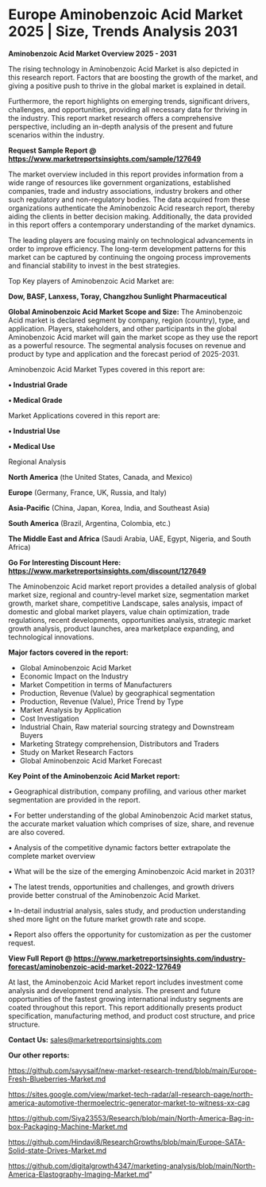 # Europe Aminobenzoic Acid Market 2025 | Size, Trends Analysis 2031

<Strong> Aminobenzoic Acid Market Overview 2025 - 2031</strong>

The rising technology in Aminobenzoic Acid Market is also depicted in this research report. Factors that are boosting the growth of the market, and giving a positive push to thrive in the global market is explained in detail.

Furthermore, the report highlights on emerging trends, significant drivers, challenges, and opportunities, providing all necessary data for thriving in the industry. This report market research offers a comprehensive perspective, including an in-depth analysis of the present and future scenarios within the industry.

<strong>Request Sample Report @ <a href=https://www.marketreportsinsights.com/sample/127649>https://www.marketreportsinsights.com/sample/127649</a></strong>

The market overview included in this report provides information from a wide range of resources like government organizations, established companies, trade and industry associations, industry brokers and other such regulatory and non-regulatory bodies. The data acquired from these organizations authenticate the Aminobenzoic Acid research report, thereby aiding the clients in better decision making. Additionally, the data provided in this report offers a contemporary understanding of the market dynamics.

The leading players are focusing mainly on technological advancements in order to improve efficiency. The long-term development patterns for this market can be captured by continuing the ongoing process improvements and financial stability to invest in the best strategies.

Top Key players of Aminobenzoic Acid Market are:

<strong>Dow, BASF, Lanxess, Toray, Changzhou Sunlight Pharmaceutical</strong>

<strong><b>Global Aminobenzoic Acid Market Scope and Size:</b></strong>
The Aminobenzoic Acid market is declared segment by company, region (country), type, and application. Players, stakeholders, and other participants in the global Aminobenzoic Acid market will gain the market scope as they use the report as a powerful resource. The segmental analysis focuses on revenue and product by type and application and the forecast period of 2025-2031.

Aminobenzoic Acid Market Types covered in this report are:

<strong>• Industrial Grade

• Medical Grade</strong>

Market Applications covered in this report are:

<strong>• Industrial Use

• Medical Use</strong> 

Regional Analysis

<strong>North America</strong> (the United States, Canada, and Mexico)

<strong>Europe</strong> (Germany, France, UK, Russia, and Italy)

<strong>Asia-Pacific</strong> (China, Japan, Korea, India, and Southeast Asia)

<strong>South America</strong> (Brazil, Argentina, Colombia, etc.)

<strong>The Middle East and Africa</strong> (Saudi Arabia, UAE, Egypt, Nigeria, and South Africa)

<strong>Go For Interesting Discount Here: <a href=https://www.marketreportsinsights.com/discount/127649>https://www.marketreportsinsights.com/discount/127649</a></strong>

The Aminobenzoic Acid market report provides a detailed analysis of global market size, regional and country-level market size, segmentation market growth, market share, competitive Landscape, sales analysis, impact of domestic and global market players, value chain optimization, trade regulations, recent developments, opportunities analysis, strategic market growth analysis, product launches, area marketplace expanding, and technological innovations.

<strong><b>Major factors covered in the report:</b></strong>
<ul>
  <li>Global Aminobenzoic Acid Market </li>
  <li>Economic Impact on the Industry</li>
  <li>Market Competition in terms of Manufacturers</li>
  <li>Production, Revenue (Value) by geographical segmentation</li>
  <li>Production, Revenue (Value), Price Trend by Type</li>
  <li>Market Analysis by Application</li>
  <li>Cost Investigation</li>
  <li>Industrial Chain, Raw material sourcing strategy and Downstream Buyers</li>
  <li>Marketing Strategy comprehension, Distributors and Traders</li>
  <li>Study on Market Research Factors</li>
  <li>Global Aminobenzoic Acid Market Forecast</li>
</ul>

<strong><b>Key Point of the Aminobenzoic Acid Market report:</b></strong>

• Geographical distribution, company profiling, and various other market segmentation are provided in the report.

• For better understanding of the global Aminobenzoic Acid market status, the accurate market valuation which comprises of size, share, and revenue are also covered.

• Analysis of the competitive dynamic factors better extrapolate the complete market overview

• What will be the size of the emerging Aminobenzoic Acid market in 2031?

• The latest trends, opportunities and challenges, and growth drivers provide better construal of the Aminobenzoic Acid Market.

• In-detail industrial analysis, sales study, and production understanding shed more light on the future market growth rate and scope.

• Report also offers the opportunity for customization as per the customer request.

<strong><b>View Full Report @ <a href=https://www.marketreportsinsights.com/industry-forecast/aminobenzoic-acid-market-2022-127649>https://www.marketreportsinsights.com/industry-forecast/aminobenzoic-acid-market-2022-127649</a></b></strong>


At last, the Aminobenzoic Acid Market report includes investment come analysis and development trend analysis. The present and future opportunities of the fastest growing international industry segments are coated throughout this report. This report additionally presents product specification, manufacturing method, and product cost structure, and price structure.

<strong>Contact Us:</strong>
sales@marketreportsinsights.com

<strong>Our other reports:</strong>

<a href=https://github.com/sayysaif/new-market-research-trend/blob/main/Europe-Fresh-Blueberries-Market.md>https://github.com/sayysaif/new-market-research-trend/blob/main/Europe-Fresh-Blueberries-Market.md</a>

<a href=https://sites.google.com/view/market-tech-radar/all-research-page/north-america-automotive-thermoelectric-generator-market-to-witness-xx-cag>https://sites.google.com/view/market-tech-radar/all-research-page/north-america-automotive-thermoelectric-generator-market-to-witness-xx-cag</a>

<a href=https://github.com/Siya23553/Research/blob/main/North-America-Bag-in-box-Packaging-Machine-Market.md>https://github.com/Siya23553/Research/blob/main/North-America-Bag-in-box-Packaging-Machine-Market.md</a>

<a href=https://github.com/Hindavi8/ResearchGrowths/blob/main/Europe-SATA-Solid-state-Drives-Market.md>https://github.com/Hindavi8/ResearchGrowths/blob/main/Europe-SATA-Solid-state-Drives-Market.md</a>

<a href=https://github.com/digitalgrowth4347/marketing-analysis/blob/main/North-America-Elastography-Imaging-Market.md>https://github.com/digitalgrowth4347/marketing-analysis/blob/main/North-America-Elastography-Imaging-Market.md</a>"
